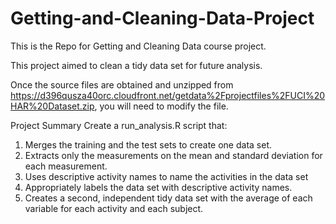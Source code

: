 Getting-and-Cleaning-Data-Project
=================================
This is the Repo for Getting and Cleaning Data course project.

This project aimed to clean a tidy data set for future analysis. 

Once the source files are obtained and unzipped from https://d396qusza40orc.cloudfront.net/getdata%2Fprojectfiles%2FUCI%20HAR%20Dataset.zip, you will need to modify the file.

Project Summary
Create a run_analysis.R script that: 
1. Merges the training and the test sets to create one data set. 
2. Extracts only the measurements on the mean and standard deviation for each measurement. 
3. Uses descriptive activity names to name the activities in the data set
4. Appropriately labels the data set with descriptive activity names. 
5. Creates a second, independent tidy data set with the average of each variable for each activity and each subject.
